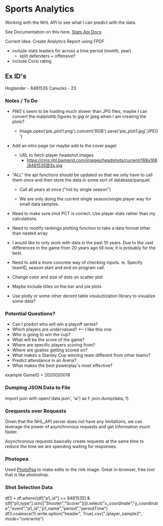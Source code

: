 # Sports Analytics

Working with the NHL API to see what I can predict with the data.

See Documentation on this here. [Stats Api Docs](https://gitlab.com/dword4/nhlapi/-/blob/master/stats-api.md#configurations)


Current Idea: Create Analytics Report using FPDF
- include stats leaders for across a time period (month, year)
    - split defenders + offensive?
- include Corsi rating

## Ex ID's

Hoglander - 8481535
Canucks - 23

### Notes / To Do

- PNG's seem to be loading much slower than JPG files, maybe I can convert the matplotlib figures to jpg or jpeg when I am creating the plots?
    - Image.open('pie_plot1.png').convert('RGB').save('pie_plot1.jpg','JPEG')

- Add an intro page (or maybe add to the cover page)
    - URL to fetch player headshot images 
        - https://cms.nhl.bamgrid.com/images/headshots/current/168x168/8481535@3x.jpg

- "ALL" the api functions should be updated so that we only have to call them once and then store the data in some sort of database/parquet.
    - Call all years at once ("not by single season")

    - We are only doing the current single season/single player way for small data samples.

- Need to make sure shot PCT is correct. Use player stats rather than my calculations

- Need to modify rankings plotting function to take a data format other than nested array

- I would like to only work with data in the past 10 years. Due to the vast differences in the game from 20 years ago till now, it is probably for the best.

- Need to add a more concrete way of checking inputs. 
    ie. Specify teamID, season start and end on program call.

- Change color and size of dots on scatter plot
- Maybe Include titles on the bar and pie plots

- Use plotly or some other decent table visuluzlization library to visualize some data?

### Potential Questions?

- Can I predict who will win a playoff series?
- Which players are undervalued?  <-- I like this one.
- Who is going to win the cup?
- What will be the score of the game?
- Where are specific players scoring from?
- Where are goalies getting scored on?
- What makes a Stanley Cup winning team different from other teams?
- Predict attendance in an Arena?
- What makes the best powerplay's most effective?

example GameID = 2020020018

### Dumping JSON Data to File

import json
with open('data.json', 'w') as f:
    json.dump(data, f)

### Grequests over Requests

Given that the NHL_API server does not have any limitations, we can leverage the power of asynchronous requests and get information much faster. 

Asynchronous requests basically create requests at the same time to reduce the time we are spending waiting for responses.

### Photopea

Used [PhotoPea](https://www.photopea.com/) to make edits to the rink image. Great in-browser, free tool that is like photoshop.


### Shot Selection Data

df3 = df.where((df["p1_id"] == 8481535) & (df["p1_type"].isin(["Shooter","Scorer"]))).select("x_coordinate","y_coordinate","event","p1_id","p1_name","period","periodTime")
df3.coalesce(1).write.option("header", True).csv("./player_sample2", mode="overwrite")